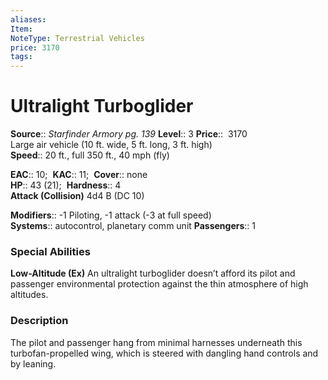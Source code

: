 ```yaml
---
aliases: 
Item:
NoteType: Terrestrial Vehicles
price: 3170
tags: 
---
```


# Ultralight Turboglider

**Source**:: _Starfinder Armory pg. 139_
**Level**:: 3
**Price**::  3170  
Large air vehicle (10 ft. wide, 5 ft. long, 3 ft. high)  
**Speed**:: 20 ft., full 350 ft., 40 mph (fly)  

**EAC**:: 10; 
**KAC**:: 11; 
**Cover**:: none  
**HP**:: 43 (21); 
**Hardness**:: 4  
**Attack (Collision)** 4d4 B (DC 10)  

**Modifiers**:: -1 Piloting, -1 attack (-3 at full speed)  
**Systems**:: autocontrol, planetary comm unit
**Passengers**:: 1  

### Special Abilities

**Low-Altitude (Ex)** An ultralight turboglider doesn’t afford its pilot and passenger environmental protection against the thin atmosphere of high altitudes.

### Description

The pilot and passenger hang from minimal harnesses underneath this turbofan-propelled wing, which is steered with dangling hand controls and by leaning.
